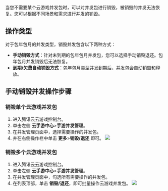 当您不需要某个云游戏并发包时，可以对并发包进行销毁，被销毁的并发无法恢复。您可以根据不同场景和需求进行并发的销毁。

## 操作类型

对于包年包月的并发类型，销毁并发包含以下两种方式：

- **手动销毁方式**：针对未到期的包年包月并发包，您可以选择手动销毁退还。包年包月并发销毁后无法恢复。
- **到期/欠费自动销毁方式**：包年包月类型并发到期后，并发包会自动销毁和释放。

## 手动销毁并发操作步骤 

### 销毁单个云游戏并发包

1. 进入腾讯云云游戏控制台。
2. 单击左侧 **云手游中心**>**手游并发管理**。
3. 在并发管理页面中，选择需要操作的并发包。
4. 并在右侧操作栏中单击 **更多**>**销毁/退还** 即可。
![](https://qcloudimg.tencent-cloud.cn/raw/d4a384999af81024f6a71f4e84944877.png)
### 销毁多个云游戏并发包

1. 进入腾讯云云游戏控制台。
2. 单击左侧 **云手游中心**>**手游并发管理**。
3. 在并发管理页面中，勾选所有需要操作的并发包。
4. 在列表顶部，单击 **销毁/退还**，即可批量操作云游戏并发包。
![](https://qcloudimg.tencent-cloud.cn/raw/9c99efa0f4400010839b70ddb70732d1.png)